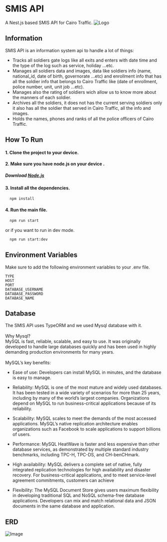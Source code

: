 # SMIS API

A Nest.js based SMIS API for Cairo Traffic.
![Logo](https://user-images.githubusercontent.com/65346053/274320823-e043e98f-5887-4805-973a-80053e0f6917.png)



## Information
SMIS API is an information system api to handle a lot of things:

* Tracks all soldiers gate logs like all exits and enters with date time and the type of the log such as service, holiday ...etc.
* Manages all soldiers data and images, data like soldiers info (name, national_id, date of birth, governorate ...etc) and enrollment info that has all the soldier info that belongs to Cairo Traffic like (date of enrollment, police number, unit, unit job ...etc).
* Manages also the rating of soldiers wich allow us to know more about the manners of each soldier.
* Archives all the soldiers, it does not has the current serving soldiers only it also has all the soldier that served in Cairo Traffic, all the info and images.
* Holds the names, phones and ranks of all the police officers of Cairo Traffic.


## How To Run

#### 1. Clone the project to your device.

#### 2. Make sure you have node.js on your device .

##### Download [Node.js](https://nodejs.org/en/download)
#### 3. Install all the dependencies.

```bash
  npm install
```

#### 4. Run the main file.

```bash
  npm run start
```
or if you want to run in dev mode.    

```bash
  npm run start:dev
```
## Environment Variables

Make sure to add the following environment variables to your .env file.

`TYPE`\
`HOST`\
`PORT`\
`DATABASE_USERNAME`\
`DATABASE_PASSWORD`\
`DATABASE_NAME`
## Database
The SMIS API uses TypeORM and we used Mysql database with it.\
\
Why Mysql?\
MySQL is fast, reliable, scalable, and easy to use. It was originally developed to handle large databases quickly and has been used in highly demanding production environments for many years.\
\
MySQL’s key benefits:

* Ease of use: Developers can install MySQL in minutes, and the database is easy to manage.

* Reliability: MySQL is one of the most mature and widely used databases. It has been tested in a wide variety of scenarios for more than 25 years, including by many of the world’s largest companies. Organizations depend on MySQL to run business-critical applications because of its reliability.

* Scalability: MySQL scales to meet the demands of the most accessed applications. MySQL’s native replication architecture enables organizations such as Facebook to scale applications to support billions of users.

* Performance: MySQL HeatWave is faster and less expensive than other database services, as demonstrated by multiple standard industry benchmarks, including TPC-H, TPC-DS, and CH-benCHmark.

* High availability: MySQL delivers a complete set of native, fully integrated replication technologies for high availability and disaster recovery. For business-critical applications, and to meet service-level agreement commitments, customers can achieve

* Flexibility: The MySQL Document Store gives users maximum flexibility in developing traditional SQL and NoSQL schema-free database applications. Developers can mix and match relational data and JSON documents in the same database and application.

## ERD
![Image](https://github.com/DresdRam/SMIS-Nest/assets/65346053/a7df577e-d138-41f4-9856-3b7782727254)
